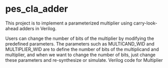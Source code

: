 # pes_cla_adder
This project is to implement a parameterized multiplier using carry-look-ahead adders in Verilog.
 
Users can change the number of bits of the multiplier by modifying the predefined parameters. The parameters such as MULTICAND_WID and MULTIPLIER_WID are to define the number of bits of the multiplicand and multiplier, and when we want to change the number of bits, just change these parameters and re-synthesize or simulate. 
Verilog code for Multiplier
